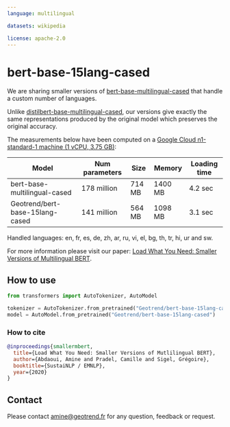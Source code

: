 ```yaml
---
language: multilingual

datasets: wikipedia

license: apache-2.0
---
```


# bert-base-15lang-cased

We are sharing smaller versions of [bert-base-multilingual-cased](https://huggingface.co/bert-base-multilingual-cased) that handle a custom number of languages.

Unlike [distilbert-base-multilingual-cased](https://huggingface.co/distilbert-base-multilingual-cased), our versions give exactly the same representations produced by the original model which preserves the original accuracy.

The measurements below have been computed on a [Google Cloud n1-standard-1 machine (1 vCPU, 3.75 GB)](https://cloud.google.com/compute/docs/machine-types\#n1_machine_type):

|             Model               | Num parameters |   Size   |  Memory  | Loading time |
| ------------------------------- | -------------- | -------- | -------- | ------------ |
| bert-base-multilingual-cased    |   178 million  |  714 MB  | 1400 MB  |    4.2 sec   |
| Geotrend/bert-base-15lang-cased |   141 million  |  564 MB  | 1098 MB  |    3.1 sec   |

Handled languages: en, fr, es, de, zh, ar, ru, vi, el, bg, th, tr, hi, ur and sw.

For more information please visit our paper: [Load What You Need: Smaller Versions of Multilingual BERT](https://www.aclweb.org/anthology/2020.sustainlp-1.16.pdf).

## How to use

```python
from transformers import AutoTokenizer, AutoModel

tokenizer = AutoTokenizer.from_pretrained("Geotrend/bert-base-15lang-cased")
model = AutoModel.from_pretrained("Geotrend/bert-base-15lang-cased")

```

### How to cite

```bibtex
@inproceedings{smallermbert,
  title={Load What You Need: Smaller Versions of Mutlilingual BERT},
  author={Abdaoui, Amine and Pradel, Camille and Sigel, Grégoire},
  booktitle={SustaiNLP / EMNLP},
  year={2020}
}
```

## Contact 

Please contact amine@geotrend.fr for any question, feedback or request.
